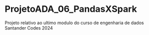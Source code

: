 # ProjetoADA_06_PandasXSpark
Projeto relativo ao ultimo modulo do curso de engenharia de dados Santander Codes 2024

